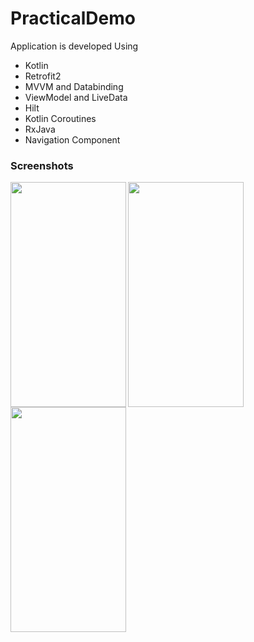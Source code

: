 # PracticalDemo
Application is developed Using
* Kotlin
* Retrofit2
* MVVM and Databinding
* ViewModel and LiveData
* Hilt
* Kotlin Coroutines
* RxJava
* Navigation Component

### Screenshots
<a href="url"><img src="https://static.wixstatic.com/media/466b5c_2733c0c4fc554cd8b3f1c3bcd8425363~mv2.png/v1/fill/w_315,h_665,al_c,q_85,usm_0.66_1.00_0.01/device-2021-01-21-145033.webp" 
align="left" height="360" width="185" ></a>
<a href="url"><img src="https://static.wixstatic.com/media/466b5c_bf6cd76b555547f49bfa29ccadd4b7c6~mv2.png/v1/fill/w_315,h_665,al_c,q_85,usm_0.66_1.00_0.01/device-2021-01-21-150639.webp" 
align="left" height="360" width="185" ></a>
<a href="url"><img src="https://static.wixstatic.com/media/466b5c_df8ca18f08f4473ab9800cbbad2eac95~mv2.png/v1/fill/w_315,h_665,al_c,q_85,usm_0.66_1.00_0.01/device-2021-01-21-145115.webp" 
align="left" height="360" width="185" ></a>
